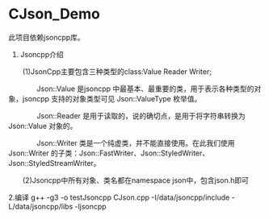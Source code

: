 # CJson_Demo
此项目依赖jsoncpp库。

1. Jsoncpp介绍

　　(1)JsonCpp主要包含三种类型的class:Value Reader Writer;

　　　　Json::Value 是jsoncpp 中最基本、最重要的类，用于表示各种类型的对象，jsoncpp 支持的对象类型可见 Json::ValueType 枚举值。

　　　　Json::Reader 是用于读取的，说的确切点，是用于将字符串转换为 Json::Value 对象的。

　　　　Json::Writer 类是一个纯虚类，并不能直接使用。在此我们使用 Json::Writer 的子类：Json::FastWriter、Json::StyledWriter、Json::StyledStreamWriter。

　　(2)Jsoncpp中所有对象、类名都在namespace json中，包含json.h即可
  
  
  2.编译
    g++ -g3 -o testJsoncpp CJson.cpp -I/data/jsoncpp/include  -L/data/jsoncpp/libs -ljsoncpp

